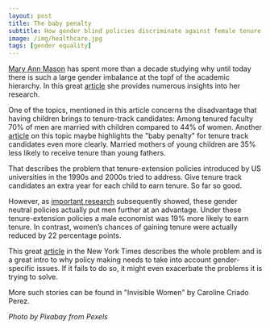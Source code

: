 ```yaml
---
layout: post
title: The baby penalty
subtitle: How gender blind policies discriminate against female tenure track candidates
image: /img/healthcare.jpg
tags: [gender equality]
---
```

[Mary Ann Mason](https://www.law.berkeley.edu/our-faculty/faculty-sites/mary-ann-mason/) has spent more than a decade studying why until today there is such a large gender imbalance at the topf of the academic hierarchy. 
In this great [article](https://slate.com/human-interest/2013/06/female-academics-pay-a-heavy-baby-penalty.html) she provides numerous insights into her research.

One of the topics, mentioned in this article concerns the disadvantage that having children brings to tenure-track candidates:
Among tenured faculty 70% of men are married with children compared to 44% of women.
Another [article](https://www.theatlantic.com/sexes/archive/2013/07/for-female-scientists-theres-no-good-time-to-have-children/278165/) on this topic maybe highlights the "baby penalty" for tenure track candidates even more clearly.
Married mothers of young children are 35% less likely to receive tenure than young fathers.

That describes the problem that tenure-extension policies introduced by US universities in the 1990s and 2000s tried to address.
Give tenure track candidates an extra year for each child to earn tenure. So far so good.

However, as [important research](https://www.iza.org/publications/dp/9904) subsequently showed, these gender neutral policies actually put men further at an advantage.
Under these tenure-extension policies a male economist was 19% more likely to earn tenure. In contrast, women’s chances of gaining tenure were actually reduced by 22 percentage points. 

This great [article](https://www.nytimes.com/2016/06/26/business/tenure-extension-policies-that-put-women-at-a-disadvantage.html) in the New York Times describes the whole problem and is a great intro to why policy making needs to take into account gender-specific issues.
If it fails to do so, it might even exacerbate the problems it is trying to solve.

More such stories can be found in "Invisible Women" by Caroline Criado Perez.
   
*Photo by Pixabay from Pexels*